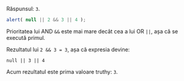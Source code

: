 Răspunsul: `3`.

```js run
alert( null || 2 && 3 || 4 );
```

Prioritatea lui AND `&&` este mai mare decât cea a lui OR `||`, așa că se execută primul.

Rezultatul lui `2 && 3 = 3`, așa că expresia devine:

```
null || 3 || 4
```

Acum rezultatul este prima valoare truthy: `3`.